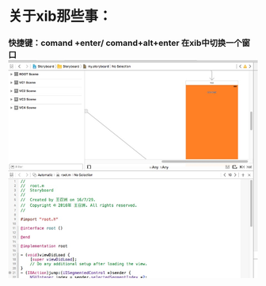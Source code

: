 # 关于xib那些事：

### 快捷键：comand +enter\/ comand+alt+enter 在xib中切换一个窗口![](/assets/9C971AD4-4B0F-4D07-831F-C255DA88C5DF.png)





